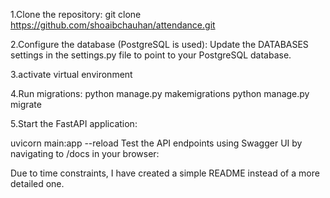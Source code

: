 1.Clone the repository:
git clone https://github.com/shoaibchauhan/attendance.git

2.Configure the database (PostgreSQL is used):
Update the DATABASES settings in the settings.py file to point to your PostgreSQL database.

3.activate virtual environment

4.Run migrations:
python manage.py makemigrations
python manage.py migrate


5.Start the FastAPI application:

uvicorn main:app --reload
Test the API endpoints using Swagger UI by navigating to /docs in your browser:


Due to time constraints, I have created a simple README instead of a more detailed one.
